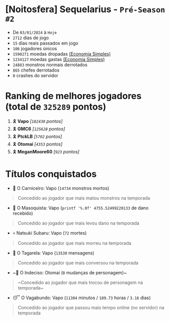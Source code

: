 # [Noitosfera] Sequelarius - `Pré-Season #2`
- De `03/01/2024` à `Hoje`
- `2712` dias de jogo
- `15` dias reais passados em jogo
- `106` jogadores únicos
- `1590271` moedas dropadas [(Economia Simples)](https://github.com/otomay/Economia-Simples)
- `1234127` moedas gastas [(Economia Simples)](https://github.com/otomay/Economia-Simples)
- `24883` monstros normais derrotados
- `865` chefes derrotados
- `0` crashes do servidor

# Ranking de melhores jogadores (total de `325289` pontos)
1. 🎗️ **Vapo** *[`182430` pontos]*
2. 🎗️ **GMC6** *[`125628` pontos]*
3. 🎗️ **PtckLB** *[`5702` pontos]*
4. 🎗️ **Otomai** *[`4353` pontos]*
5. 🎗️ **MeganMoore60** *[`923` pontos]*

# Títulos conquistados
- 👹 O Carniceiro: Vapo (`14734` monstros mortos)
> Concedido ao jogador que mais matou monstros na temporada
- 🥵 O Masoquista: Vapo (`printf '%.0f' 4755.52499220133` de dano recebido)
> Concedido ao jogador que mais levou dano na temporada
- 💀 Natsuki Subaru: Vapo (`72` mortes)
> Concedido ao jogador que mais morreu na temporada
- 🦜 O Tagarela: Vapo (`13530` mensagens)
> Concedido ao jogador que mais conversou na temporada
- ~🤔 O Indeciso: Otomai (`0` mudanças de personagem)~
> ~Concedido ao jogador que mais trocou de personagem na temporada~
- 😴 O Vagabundo: Vapo (`11384` minutos / `189.73` horas / `3.16` dias)
> Concedido ao jogador que passou mais tempo online (no servidor) na temporada
